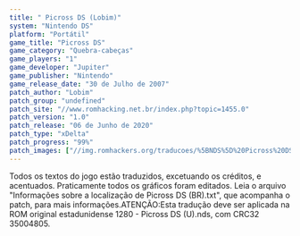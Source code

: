 ```yaml
---
title: " Picross DS (Lobim)"
system: "Nintendo DS"
platform: "Portátil"
game_title: "Picross DS"
game_category: "Quebra-cabeças"
game_players: "1"
game_developer: "Jupiter"
game_publisher: "Nintendo"
game_release_date: "30 de Julho de 2007"
patch_author: "Lobim"
patch_group: "undefined"
patch_site: "//www.romhacking.net.br/index.php?topic=1455.0"
patch_version: "1.0"
patch_release: "06 de Junho de 2020"
patch_type: "xDelta"
patch_progress: "99%"
patch_images: ["//img.romhackers.org/traducoes/%5BNDS%5D%20Picross%20DS%20-%20Lobim%20-%201.png","//img.romhackers.org/traducoes/%5BNDS%5D%20Picross%20DS%20-%20Lobim%20-%202.png","//img.romhackers.org/traducoes/%5BNDS%5D%20Picross%20DS%20-%20Lobim%20-%203.png"]
---
```

Todos os textos do jogo estão traduzidos, excetuando os créditos, e acentuados. Praticamente todos os gráficos foram editados. Leia o arquivo "Informações sobre a localização de Picross DS (BR).txt", que acompanha o patch, para mais informações.ATENÇÃO:Esta tradução deve ser aplicada na ROM original estadunidense 1280 - Picross DS (U).nds, com CRC32 35004805.